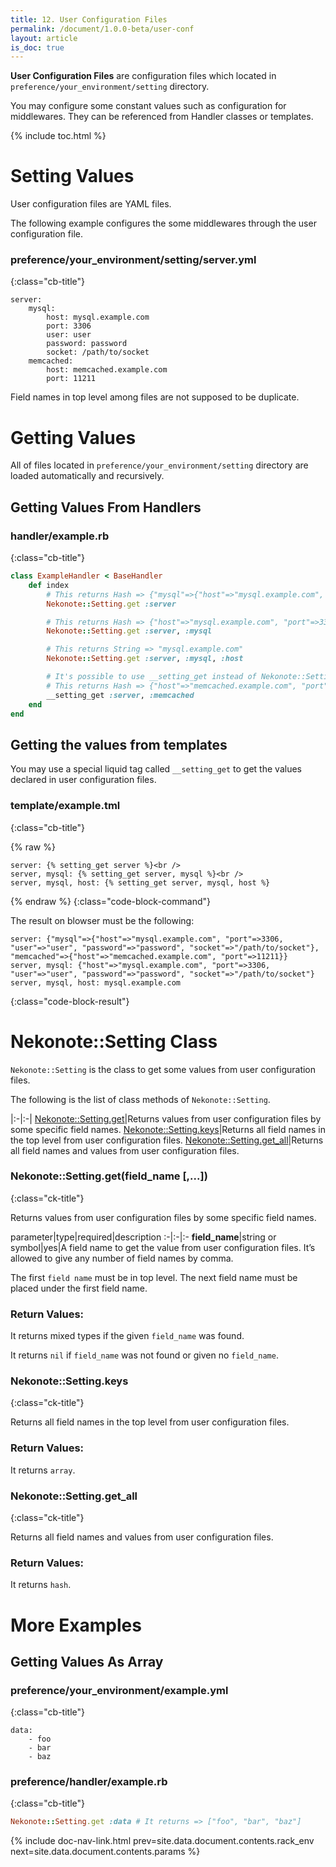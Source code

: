 ```yaml
---
title: 12. User Configuration Files
permalink: /document/1.0.0-beta/user-conf
layout: article
is_doc: true
---
```

**User Configuration Files** are configuration files which located in `preference/your_environment/setting` directory.

You may configure some constant values such as configuration for middlewares. They can be referenced from Handler classes or templates.

{% include toc.html %}

# Setting Values

User configuration files are YAML files.

The following example configures the some middlewares through the user configuration file.

### preference/your_environment/setting/server.yml
{:class="cb-title"}

```
server:
    mysql:
        host: mysql.example.com
        port: 3306
        user: user
        password: password
        socket: /path/to/socket
    memcached:
        host: memcached.example.com
        port: 11211
```

<p class="tip">Field names in top level among files are not supposed to be duplicate.</p>

# Getting Values

All of files located in `preference/your_environment/setting` directory are loaded automatically and recursively.

## Getting Values From Handlers

### handler/example.rb
{:class="cb-title"}
```ruby
class ExampleHandler < BaseHandler
    def index
        # This returns Hash => {"mysql"=>{"host"=>"mysql.example.com", "port"=>3306, "user"=>"user", "password"=>"password", "socket"=>"/path/to/socket"}, "memcached"=>{"host"=>"memcached.example.com", "port"=>11211}}
        Nekonote::Setting.get :server

        # This returns Hash => {"host"=>"mysql.example.com", "port"=>3306, "user"=>"user", "password"=>"password", "socket"=>"/path/to/socket"}
        Nekonote::Setting.get :server, :mysql

        # This returns String => "mysql.example.com"
        Nekonote::Setting.get :server, :mysql, :host

        # It's possible to use __setting_get instead of Nekonote::Setting.get.
        # This returns Hash => {"host"=>"memcached.example.com", "port"=>11211}
        __setting_get :server, :memcached
    end
end
```

## Getting the values from templates

You may use a special liquid tag called `__setting_get` to get the values declared in user configuration files.

### template/example.tml
{:class="cb-title"}

{% raw %}
```
server: {% setting_get server %}<br />
server, mysql: {% setting_get server, mysql %}<br />
server, mysql, host: {% setting_get server, mysql, host %}
```
{% endraw %}
{:class="code-block-command"}

The result on blowser must be the following:

```
server: {"mysql"=>{"host"=>"mysql.example.com", "port"=>3306, "user"=>"user", "password"=>"password", "socket"=>"/path/to/socket"}, "memcached"=>{"host"=>"memcached.example.com", "port"=>11211}}
server, mysql: {"host"=>"mysql.example.com", "port"=>3306, "user"=>"user", "password"=>"password", "socket"=>"/path/to/socket"}
server, mysql, host: mysql.example.com
```
{:class="code-block-result"}

# Nekonote::Setting Class

`Nekonote::Setting` is the class to get some values from user configuration files.

The following is the list of class methods of `Nekonote::Setting`.

|:-|:-|
[Nekonote::Setting.get](#nekonotesettinggetfieldname-)|Returns values from user configuration files by some specific field names.
[Nekonote::Setting.keys](#nekonotesettingkeys)|Returns all field names in the top level from user configuration files.
[Nekonote::Setting.get_all](#nekonotesettinggetall)|Returns all field names and values from user configuration files.

### Nekonote::Setting.get(field_name [,...])
{:class="ck-title"}

Returns values from user configuration files by some specific field names.

parameter|type|required|description
:-|:-|:-
**field_name**|string or symbol|yes|A field name to get the value from user configuration files. It’s allowed to give any number of field names by comma.

<p class="tip">The first <code>field name</code> must be in top level. The next field name must be placed under the first field name.</p>

### Return Values:
It returns mixed types if the given `field_name` was found.

It returns `nil` if `field_name` was not found or given no `field_name`.

### Nekonote::Setting.keys
{:class="ck-title"}

Returns all field names in the top level from user configuration files.

### Return Values:

It returns `array`.

### Nekonote::Setting.get_all
{:class="ck-title"}

Returns all field names and values from user configuration files.

### Return Values:
It returns `hash`.

# More Examples

## Getting Values As Array

### preference/your_environment/example.yml
{:class="cb-title"}
```
data:
    - foo
    - bar
    - baz
```

### preference/handler/example.rb
{:class="cb-title"}
```ruby
Nekonote::Setting.get :data # It returns => ["foo", "bar", "baz"]
```


{% include doc-nav-link.html prev=site.data.document.contents.rack_env next=site.data.document.contents.params %}
